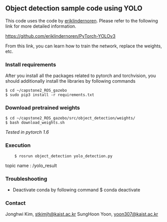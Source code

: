 ## Object detection sample code using YOLO
This code uses the code by [eriklindernoren](https://github.com/eriklindernoren/PyTorch-YOLOv3).
Please refer to the following link for more detailed information.

https://github.com/eriklindernoren/PyTorch-YOLOv3

From this link, you can learn how to train the network, replace the weights, etc.

### Install requirements

After you install all the packages related to pytorch and torchvision, you should additionally install the libraries by following commands
```
$ cd ~/capstone2_ROS_gazebo
$ sudo pip3 install -r requirements.txt
```

### Download pretrained weights
```
$ cd ~/capstone2_ROS_gazebo/src/object_detection/weights/
$ bash download_weights.sh
```

*Tested in pytorch 1.6*

### Execution
```
    $ rosrun object_detection yolo_detection.py
```
topic name : /yolo_result

### Troubleshooting

- Deactivate conda by following command
    $ conda deactivate

### Contact
Jonghwi Kim, stkimjh@kaist.ac.kr
SungHoon Yoon, yoon307@kaist.ac.kr

